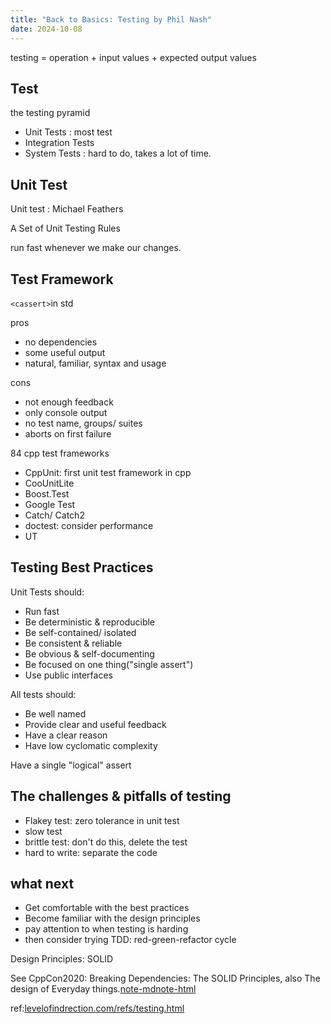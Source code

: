 ```yaml
---
title: "Back to Basics: Testing by Phil Nash"
date: 2024-10-08
---
```


testing = operation + input values + expected output values

## Test

the testing pyramid

- Unit Tests : most test
- Integration Tests
- System Tests : hard to do, takes a lot of time.

## Unit Test

Unit test : Michael Feathers

A Set of Unit Testing Rules

run fast whenever we make our changes.

## Test Framework

`<cassert>`in std

pros

- no dependencies
- some useful output
- natural, familiar, syntax and usage

cons

- not enough feedback
- only console output
- no test name, groups/ suites
- aborts on first failure

84 cpp test frameworks

- CppUnit: first unit test framework in cpp
- CooUnitLite
- Boost.Test
- Google Test
- Catch/ Catch2
- doctest: consider performance
- UT

## Testing Best Practices

Unit Tests should:

- Run fast
- Be deterministic & reproducible
- Be self-contained/ isolated
- Be consistent & reliable
- Be obvious & self-documenting
- Be focused on one thing("single assert")
- Use public interfaces

All tests should:

- Be well named
- Provide clear and useful feedback
- Have a clear reason
- Have low cyclomatic complexity

Have a single "logical" assert

## The challenges & pitfalls of testing

- Flakey test: zero tolerance in unit test
- slow test
- brittle test: don't do this, delete the test
- hard to write: separate the code

## what next

- Get comfortable with the best practices
- Become familiar with the design principles
- pay attention to when testing is harding
- then consider trying TDD: red-green-refactor cycle

Design Principles: SOLID

See CppCon2020: Breaking Dependencies: The SOLID Principles, also The design of Everyday things.[note-md](../2020/breaking_dependencies_the_solid_principles.md)[note-html](../2020/breaking_dependencies_the_solid_principles.html)

ref:[levelofindrection.com/refs/testing.html](https://levelofindirection.com/refs/testing.html)
